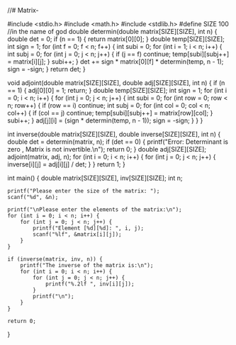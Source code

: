//# Matrix-

#include <stdio.h>
#include <math.h>
#include <stdlib.h>
#define SIZE 100
//in the name of god 
double determin(double matrix[SIZE][SIZE], int n) {
    double det = 0;
    if (n == 1) {
        return matrix[0][0];
    }
    double temp[SIZE][SIZE];
    int sign = 1;
    for (int f = 0; f < n; f++) {
        int subi = 0;
        for (int i = 1; i < n; i++) {
            int subj = 0;
            for (int j = 0; j < n; j++) {
                if (j == f)
                    continue;
                temp[subi][subj++] = matrix[i][j];
            }
            subi++;
        }
        det += sign * matrix[0][f] * determin(temp, n - 1);
        sign = -sign;
    }
    return det;
}

void adjoint(double matrix[SIZE][SIZE], double adj[SIZE][SIZE], int n) {
    if (n == 1) {
        adj[0][0] = 1;
        return;
    }
    double temp[SIZE][SIZE];
    int sign = 1;
    for (int i = 0; i < n; i++) {
        for (int j = 0; j < n; j++) {
            int subi = 0;
            for (int row = 0; row < n; row++) {
                if (row == i)
                    continue;
                int subj = 0;
                for (int col = 0; col < n; col++) {
                    if (col == j)
                        continue;
                    temp[subi][subj++] = matrix[row][col];
                }
                subi++;
            }
            adj[j][i] = (sign * determin(temp, n - 1));
            sign = -sign;
        }
    }
}

int inverse(double matrix[SIZE][SIZE], double inverse[SIZE][SIZE], int n) {
    double det = determin(matrix, n);
    if (det == 0) {
        printf("Error: Determinant is zero , Matrix is not invertible.\n");
        return 0;
    }
    double adj[SIZE][SIZE];
    adjoint(matrix, adj, n);
    for (int i = 0; i < n; i++) {
        for (int j = 0; j < n; j++) {
            inverse[i][j] = adj[i][j] / det;
        }
    }
    return 1;
}

int main() {
    double matrix[SIZE][SIZE], inv[SIZE][SIZE];
    int n;

    printf("Please enter the size of the matrix: ");
    scanf("%d", &n);

    printf("\nPlease enter the elements of the matrix:\n");
    for (int i = 0; i < n; i++) {
        for (int j = 0; j < n; j++) {
            printf("Element [%d][%d]: ", i, j);
            scanf("%lf", &matrix[i][j]);
        }
    }

    if (inverse(matrix, inv, n)) {
        printf("The inverse of the matrix is:\n");
        for (int i = 0; i < n; i++) {
            for (int j = 0; j < n; j++) {
                printf("%.2lf ", inv[i][j]);
            }
            printf("\n");
        }
    }

    return 0;
}
